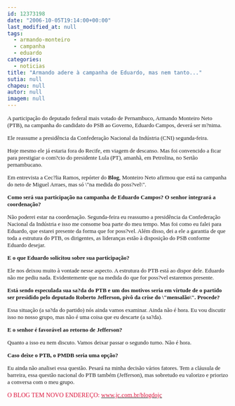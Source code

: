 ```yaml
---
id: 12373198
date: "2006-10-05T19:14:00+00:00"
last_modified_at: null
tags:
  - armando-monteiro
  - campanha
  - eduardo
categories:
  - noticias
title: "Armando adere à campanha de Eduardo, mas nem tanto..."
sutia: null
chapeu: null
autor: null
imagem: null
---
```

<p><FONT size=2></p>
<p><P><FONT face=Verdana>A participação do deputado federal mais votado de Pernambuco, Armando Monteiro Neto (PTB), na campanha do candidato do PSB ao Governo, Eduardo Campos, deverá ser m?nima. </FONT></P></p>
<p><P><FONT face=Verdana>Ele reassume a presidência da Confederação Nacional da Indústria (CNI) segunda-feira. </FONT></P></p>
<p><P><FONT face=Verdana>Hoje mesmo ele já estaria fora do Recife, em viagem de descanso. Mas foi convencido a ficar para prestigiar o com?cio do presidente Lula (PT), amanhã, em Petrolina, no Sertão pernambucano. </FONT></P></p>
<p><P><FONT face=Verdana>Em entrevista a Cec?lia Ramos, repórter do <B>Blog</B>, Monteiro Neto afirmou que está na campanha do neto de Miguel Arraes, mas só \"na medida do poss?vel\". </FONT></P><B></p>
<p><P><FONT face=Verdana>Como será sua participação na campanha de Eduardo Campos? O senhor integrará a coordenação?</FONT></P></B></p>
<p><P><FONT face=Verdana>Não poderei estar na coordenação. Segunda-feira eu reassumo a presidência da Confederação Nacional da Indústria e isso me consome boa parte do meu tempo. Mas foi como eu falei para Eduardo, que estarei presente da forma que for poss?vel. Além disso, dei a ele a garantia de que toda a estrutura do PTB, os dirigentes, as lideranças estão à disposição do PSB conforme Eduardo desejar.</FONT></P><B></p>
<p><P><FONT face=Verdana>E o que Eduardo solicitou sobre sua participação?</FONT></P></B></p>
<p><P><FONT face=Verdana>Ele nos deixou muito à vontade nesse aspecto. A estrutura do PTB está ao dispor dele. Eduardo não me pediu nada. Evidentemente que na medida do que for poss?vel estaremos presente.</FONT></P><B></p>
<p><P><FONT face=Verdana>Está sendo especulada sua sa?da do PTB e um dos motivos seria em virtude de o partido ser presidido pelo deputado Roberto Jefferson, pivô da crise do \"mensalão\". Procede?</FONT></P></B></p>
<p><P><FONT face=Verdana>Essa situação (a sa?da do partido) nós ainda vamos examinar. Ainda não é hora. Eu vou discutir isso no nosso grupo, mas não é uma coisa que eu descarte (a sa?da). </FONT></P><B></p>
<p><P><FONT face=Verdana>E o senhor é favorável ao retorno de Jefferson?</FONT></P></B></p>
<p><P><FONT face=Verdana>Quanto a isso eu nem discuto. Vamos deixar passar o segundo turno. Não é hora. </FONT></P><B></p>
<p><P><FONT face=Verdana>Caso deixe o PTB, o PMDB seria uma opção?</FONT></P></B></p>
<p><P><FONT face=Verdana>Eu ainda não analisei essa questão. Pesará na minha decisão vários fatores. Tem a cláusula de barreira, essa questão nacional do PTB também (Jefferson), mas sobretudo eu valorizo e priorizo a conversa com o meu grupo. </FONT></P></p>
<p><P></FONT><FONT face=Verdana color=crimson>O BLOG TEM NOVO ENDEREÇO: </FONT><A href=\"https://www.jc.com.br/blogdojc\"><U><FONT face=Verdana color=crimson>www.jc.com.br/blogdojc</FONT></U></A></P> </p>
